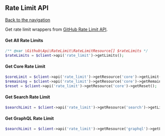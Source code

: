 ## Rate Limit API
[Back to the navigation](README.md)

Get rate limit wrappers from [GitHub Rate Limit API](http://developer.github.com/v3/rate_limit/).

#### Get All Rate Limits

```php
/** @var \Github\Api\RateLimit\RateLimitResource[] $rateLimits */
$rateLimits = $client->api('rate_limit')->getLimits();
```

#### Get Core Rate Limit

```php
$coreLimit = $client->api('rate_limit')->getResource('core')->getLimit();
$remaining = $client->api('rate_limit')->getResource('core')->getRemaining();
$reset = $client->api('rate_limit')->getResource('core')->getReset();
```

#### Get Search Rate Limit

```php
$searchLimit = $client->api('rate_limit')->getResource('search')->getLimit();
```

#### Get GraphQL Rate Limit

```php
$searchLimit = $client->api('rate_limit')->getResource('graphql')->getLimit();
```
